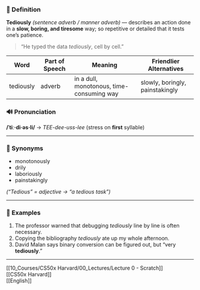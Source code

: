 ### 📖 Definition  
**Tediously** *(sentence adverb / manner adverb)* — describes an action done in a **slow, boring, and tiresome** way; so repetitive or detailed that it tests one’s patience.

> “He typed the data *tediously*, cell by cell.”

| Word      | Part of Speech | Meaning                                   | Friendlier Alternatives         |
| --------- | -------------- | ----------------------------------------- | ------------------------------- |
| tediously | adverb         | in a dull, monotonous, time-consuming way | slowly, boringly, painstakingly |

### 🔊 Pronunciation  
**/ˈtiː·di·əs·li/** → *TEE-dee-uss-lee* (stress on **first** syllable)

---

### 🟰 Synonyms  

- monotonously  
- drily  
- laboriously  
- painstakingly  

*(“Tedious” = adjective → “a tedious task”)*  

---

### 📝 Examples  

1. The professor warned that debugging *tediously* line by line is often necessary.  
2. Copying the bibliography *tediously* ate up my whole afternoon.  
3. David Malan says binary conversion can be figured out, but “very **tediously**.”

---

[[10_Courses/CS50x Harvard/00_Lectures/Lecture 0 - Scratch]]  
[[CS50x Harvard]]  
[[English]]